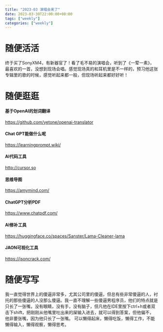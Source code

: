 ```yaml
---
title: "2023-03 演唱会来了"
date: 2023-03-30T22:00:00+08:00
tags: ["weekly"]
categories: ["weekly"]
---
```

# 随便活活

终于买了SonyXM4，有新器官了！看了毛不易的演唱会，听到了《一荤一素》，最喜欢的一首，没想到现场会唱。感觉现场真的和耳机里是不一样的，预习他这张专辑里的歌的时候，感觉听起来都一般，但现场听起来都好好听！


# 随便逛逛
#### 基于OpenAI的划词翻译 
https://github.com/yetone/openai-translator
#### Chat GPT能做什么呢
https://learningprompt.wiki/
#### AI代码工具
http://cursor.so
#### 思维导图
https://amymind.com/
#### ChatGPT分析PDF
https://www.chatpdf.com/
#### AI修补工具
https://huggingface.co/spaces/Sanster/Lama-Cleaner-lama
#### JAON可视化工具 
https://jsoncrack.com/



# 随便写写
我一直觉得世界上的傻逼非常多，尤其公司里的傻逼，但总有些非常傻逼的人，衬托的那些傻逼的人没那么傻逼。我一直不理解一些傻逼男程序员，他们的特点就是只长了一张嘴，没有眼睛，没有手，没有脑子，但凡他在IDE里按下ctrl+h或者双击下shift，把刚刚从他嘴里吐出来的屎输入进去，就可以得到答案，但他偏不，他非要张嘴，因为他只长了一张嘴。
可以懒得起床，懒得吃饭，懒得工作，不能懒得输入，懒得观察，懒得思考。